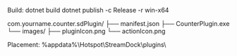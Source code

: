 Build:
dotnet build
dotnet publish -c Release -r win-x64

com.yourname.counter.sdPlugin/
├── manifest.json
├── CounterPlugin.exe
└── images/
    ├── pluginIcon.png
    └── actionIcon.png

Placement:
%appdata%\Hotspot\StreamDock\plugins\
